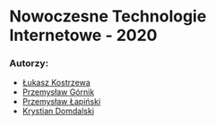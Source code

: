 # Nowoczesne Technologie Internetowe - 2020

### Autorzy:
* [Łukasz Kostrzewa](https://github.com/LKostrzewa)
* [Przemysław Górnik](https://github.com/Przemek-web)
* [Przemysław Łapiński](https://github.com/PrzemyslawLapinski)
* [Krystian Domdalski](https://github.com/Ageroth)
